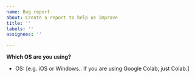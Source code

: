 ```yaml
---
name: Bug report
about: Create a report to help us improve
title: ''
labels: ''
assignees: ''

---
```


**Which OS are you using?**
 - OS: [e.g. iOS or Windows.. If you are using Google Colab, just Colab.]
